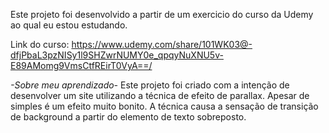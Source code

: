 Este projeto foi desenvolvido a partir de um exercicio do curso da Udemy ao qual eu estou estudando.

Link do curso: https://www.udemy.com/share/101WK03@-dfjPbaL3pzNISy1l9SHZwrNUMY0e_qpqyNuXNU5v-E89AMomg9VmsCtfREirT0VyA==/

 *-Sobre meu aprendizado-*
 Este projeto foi criado com a intenção de desenvolver um site utilizando a técnica de efeito de parallax. Apesar de simples é um efeito muito bonito. A técnica causa a sensação de transição de background a partir do elemento de texto sobreposto. 